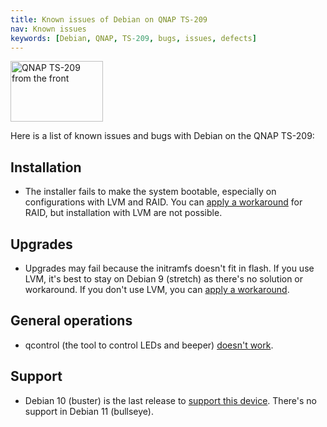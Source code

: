 ```yaml
---
title: Known issues of Debian on QNAP TS-209
nav: Known issues
keywords: [Debian, QNAP, TS-209, bugs, issues, defects]
---
```


<div class="right">
<img src = "../images/r_ts209_front.jpg" class="border" alt="QNAP TS-209 from the front" width="148" height="97" />
</div>

Here is a list of known issues and bugs with Debian on the QNAP TS-209:

## Installation

* The installer fails to make the system bootable, especially on
configurations with LVM and RAID.  You can [apply a
workaround](../troubleshooting/#bootable) for RAID, but installation
with LVM are not possible.

## Upgrades

* Upgrades may fail because the initramfs doesn't fit in flash.  If you
use LVM, it's best to stay on Debian 9 (stretch) as there's no solution
or workaround.  If you don't use LVM, you can [apply a workaround](../troubleshooting/#ramdisk).

## General operations

* qcontrol (the tool to control LEDs and beeper) [doesn't work](http://bugs.debian.org/933294).

## Support

* Debian 10 (buster) is the last release to <a href="../upgrade">support this device</a>.  There's no support in Debian 11 (bullseye).

